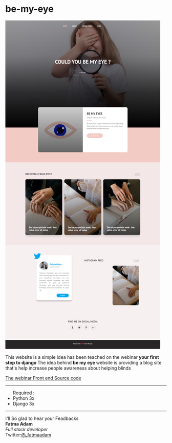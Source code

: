 # be-my-eye

<img src="https://github.com/fatmaadam-lab/be-my-eye/blob/master/screencapture-127-0-0-1-8000-2021-03-21-16_19_48.png"> 

This website is a simple idea has been teached on the webinar <b> your first step to django </b> 
The idea behind <b> be my eye </b> website is providing a blog site that's help increase people awareness about helping blinds

<a href="https://youtu.be/YCXQEfY10iQ">The webinar </a>
<a href="https://github.com/fatmaadam-lab/be-my-eyee">Front end Source code</a>



<hr>
<ul>
Required :  
  <li> Python 3x  </li>
  <li> Django 3x </li>
</ul>

<hr>
I'll So glad to hear your Feadbacks 
<br>
<b>Fatma Adam</b> <br>
<i>Full stack developer</i><br>
Twitter:<a href="https://twitter.com/_fatmaadam/">@_fatmaadam</a>
